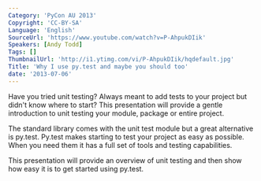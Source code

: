 ```yaml
---
Category: 'PyCon AU 2013'
Copyright: 'CC-BY-SA'
Language: 'English'
SourceUrl: 'https://www.youtube.com/watch?v=P-AhpukDIik'
Speakers: [Andy Todd]
Tags: []
ThumbnailUrl: 'http://i1.ytimg.com/vi/P-AhpukDIik/hqdefault.jpg'
Title: 'Why I use py.test and maybe you should too'
date: '2013-07-06'
---
```

Have you tried unit testing? Always meant to add tests to your project but didn't know where to start? This presentation will provide a gentle introduction to unit testing your module, package or entire project.

The standard library comes with the unit test module but a great alternative is py.test. Py.test makes starting to test your project as easy as possible. When you need them it has a full set of tools and testing capabilities. 

This presentation will provide an overview of unit testing and then show how easy it is to get started using py.test.
